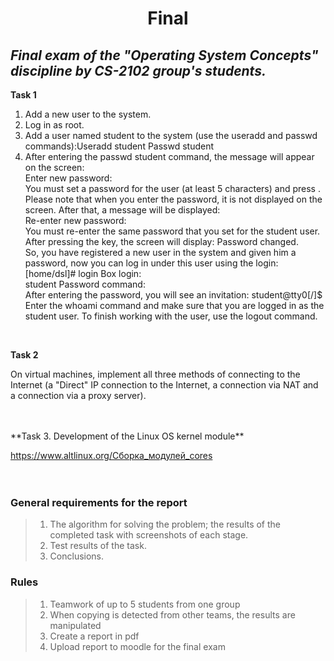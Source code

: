 <h1 align="center">
	Final
</h1>

## _Final exam of the "Operating System Concepts" discipline by CS-2102 group's students._

**Task 1**

1. Add a new user to the system.
2. Log in as root.
3. Add a user named student to the system (use the useradd and passwd commands):Useradd student Passwd student
4. After entering the passwd student command, the message will appear on the screen:
<br /> Enter new password:
<br /> You must set a password for the user (at least 5 characters) and press <Enter>. 
<br /> Please note that when you enter the password, it is not displayed on the screen. After that, a message will be displayed: 
<br /> Re-enter new password: 
<br /> You must re-enter the same password that you set for the student user. After pressing the <Enter> key, the screen will display: Password changed. 
<br /> So, you have registered a new user in the system and given him a password, now you can log in under this user using the login: [home/dsl]# login Box login: 
<br /> student Password command: 
<br /> After entering the password, you will see an invitation: student@tty0[/]$ 
<br /> Enter the whoami command and make sure that you are logged in as the student user. To finish working with the user, use the logout command. 
<br /> 
 
**Task 2**

On virtual machines, implement all three methods of connecting to the Internet (a "Direct" IP connection to the Internet, a connection via NAT and a connection via a proxy server).

<br /> 
<br /> 
**Task 3. Development of the Linux OS kernel module**
  
https://www.altlinux.org/Сборка_модулей_cores
<br />  
<br /> 
### General requirements for the report
> 1. The algorithm for solving the problem; the results of the completed task with screenshots of each stage.
> 2. Test results of the task. 
> 3. Conclusions. 
  
### Rules
> 1. Teamwork of up to 5 students from one group
> 2. When copying is detected from other teams, the results are manipulated
> 3. Create a report in pdf 
> 4. Upload report to moodle for the final exam

  
